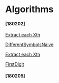 # Algorithms

#### [180202]
[Extract each Xth](https://github.com/JUWON-KEVIN-LEE/Algorithms/tree/master/180202)


[DifferentSymbolsNaive](https://github.com/JUWON-KEVIN-LEE/Algorithms/tree/master/180202)


[Extract each Xth](https://github.com/JUWON-KEVIN-LEE/Algorithms/tree/master/180202)


[FirstDigit](https://github.com/JUWON-KEVIN-LEE/Algorithms/tree/master/180202)


#### [180205]
